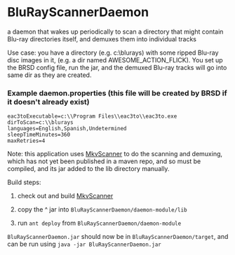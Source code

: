 # BluRayScannerDaemon
a daemon that wakes up periodically to scan a directory that might contain Blu-ray directories itself, and demuxes them into individual tracks

Use case: you have a directory (e.g. c:\blurays) with some ripped Blu-ray disc images in it, (e.g. a dir named AWESOME_ACTION_FLICK). You set up the BRSD config file, run the jar, and the demuxed Blu-ray tracks will go into same dir as they are created.

### Example daemon.properties (this file will be created by BRSD if it doesn't already exist)
~~~~
eac3toExecutable=c:\\Program Files\\eac3to\\eac3to.exe
dirToScan=c:\\blurays
languages=English,Spanish,Undetermined
sleepTimeMinutes=360
maxRetries=4
~~~~

Note: this application uses [MkvScanner](https://github.com/adashrod/MkvScanner) to do the scanning and demuxing, which has not yet been published in a maven repo, and so must be compiled, and its jar added to the lib directory manually.

Build steps:

1. check out and build [MkvScanner](https://github.com/adashrod/MkvScanner)

2. copy the ^ jar into `BluRayScannerDaemon/daemon-module/lib`

3. run `ant deploy` from `BluRayScannerDaemon/daemon-module`

`BluRayScannerDaemon.jar` should now be in `BluRayScannerDaemon/target`, and can be run using `java -jar BluRayScannerDaemon.jar`

